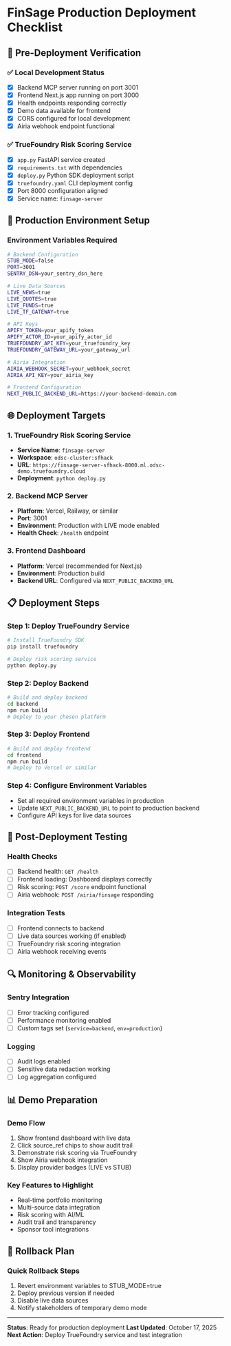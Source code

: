 # FinSage Production Deployment Checklist

## 🚀 Pre-Deployment Verification

### ✅ Local Development Status
- [x] Backend MCP server running on port 3001
- [x] Frontend Next.js app running on port 3000
- [x] Health endpoints responding correctly
- [x] Demo data available for frontend
- [x] CORS configured for local development
- [x] Airia webhook endpoint functional

### ✅ TrueFoundry Risk Scoring Service
- [x] `app.py` FastAPI service created
- [x] `requirements.txt` with dependencies
- [x] `deploy.py` Python SDK deployment script
- [x] `truefoundry.yaml` CLI deployment config
- [x] Port 8000 configuration aligned
- [x] Service name: `finsage-server`

## 🔧 Production Environment Setup

### Environment Variables Required
```bash
# Backend Configuration
STUB_MODE=false
PORT=3001
SENTRY_DSN=your_sentry_dsn_here

# Live Data Sources
LIVE_NEWS=true
LIVE_QUOTES=true
LIVE_FUNDS=true
LIVE_TF_GATEWAY=true

# API Keys
APIFY_TOKEN=your_apify_token
APIFY_ACTOR_ID=your_apify_actor_id
TRUEFOUNDRY_API_KEY=your_truefoundry_key
TRUEFOUNDRY_GATEWAY_URL=your_gateway_url

# Airia Integration
AIRIA_WEBHOOK_SECRET=your_webhook_secret
AIRIA_API_KEY=your_airia_key

# Frontend Configuration
NEXT_PUBLIC_BACKEND_URL=https://your-backend-domain.com
```

## 🌐 Deployment Targets

### 1. TrueFoundry Risk Scoring Service
- **Service Name**: `finsage-server`
- **Workspace**: `odsc-cluster:sfhack`
- **URL**: `https://finsage-server-sfhack-8000.ml.odsc-demo.truefoundry.cloud`
- **Deployment**: `python deploy.py`

### 2. Backend MCP Server
- **Platform**: Vercel, Railway, or similar
- **Port**: 3001
- **Environment**: Production with LIVE mode enabled
- **Health Check**: `/health` endpoint

### 3. Frontend Dashboard
- **Platform**: Vercel (recommended for Next.js)
- **Environment**: Production build
- **Backend URL**: Configured via `NEXT_PUBLIC_BACKEND_URL`

## 📋 Deployment Steps

### Step 1: Deploy TrueFoundry Service
```bash
# Install TrueFoundry SDK
pip install truefoundry

# Deploy risk scoring service
python deploy.py
```

### Step 2: Deploy Backend
```bash
# Build and deploy backend
cd backend
npm run build
# Deploy to your chosen platform
```

### Step 3: Deploy Frontend
```bash
# Build and deploy frontend
cd frontend
npm run build
# Deploy to Vercel or similar
```

### Step 4: Configure Environment Variables
- Set all required environment variables in production
- Update `NEXT_PUBLIC_BACKEND_URL` to point to production backend
- Configure API keys for live data sources

## 🧪 Post-Deployment Testing

### Health Checks
- [ ] Backend health: `GET /health`
- [ ] Frontend loading: Dashboard displays correctly
- [ ] Risk scoring: `POST /score` endpoint functional
- [ ] Airia webhook: `POST /airia/finsage` responding

### Integration Tests
- [ ] Frontend connects to backend
- [ ] Live data sources working (if enabled)
- [ ] TrueFoundry risk scoring integration
- [ ] Airia webhook receiving events

## 🔍 Monitoring & Observability

### Sentry Integration
- [ ] Error tracking configured
- [ ] Performance monitoring enabled
- [ ] Custom tags set (`service=backend`, `env=production`)

### Logging
- [ ] Audit logs enabled
- [ ] Sensitive data redaction working
- [ ] Log aggregation configured

## 📊 Demo Preparation

### Demo Flow
1. Show frontend dashboard with live data
2. Click source_ref chips to show audit trail
3. Demonstrate risk scoring via TrueFoundry
4. Show Airia webhook integration
5. Display provider badges (LIVE vs STUB)

### Key Features to Highlight
- Real-time portfolio monitoring
- Multi-source data integration
- Risk scoring with AI/ML
- Audit trail and transparency
- Sponsor tool integrations

## 🚨 Rollback Plan

### Quick Rollback Steps
1. Revert environment variables to STUB_MODE=true
2. Deploy previous version if needed
3. Disable live data sources
4. Notify stakeholders of temporary demo mode

---

**Status**: Ready for production deployment
**Last Updated**: October 17, 2025
**Next Action**: Deploy TrueFoundry service and test integration
